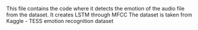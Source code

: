 This file contains the code where it detects the emotion of the audio file from the dataset. 
It creates LSTM through MFCC
The dataset is taken from Kaggle - TESS emotion recognition dataset

